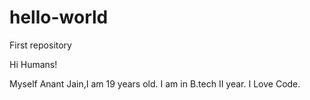 # hello-world
First repository

Hi Humans!

Myself Anant Jain,I am 19 years old.
I am in B.tech II year.
I Love Code.
